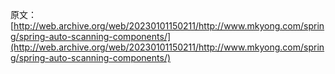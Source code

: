 原文：[http://web.archive.org/web/20230101150211/http://www.mkyong.com/spring/spring-auto-scanning-components/](http://web.archive.org/web/20230101150211/http://www.mkyong.com/spring/spring-auto-scanning-components/)